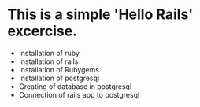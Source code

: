 # This is a simple 'Hello Rails' excercise.
- Installation of ruby
- Installation of rails
- Installation of Rubygems
- Installation of postgresql
- Creating of database in postgresql
- Connection of rails app to postgresql